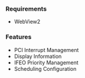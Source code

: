 ### Requirements

- WebView2

### Features

- PCI Interrupt Management
- Display Information
- IFEO Priority Management
- Scheduling Configuration
